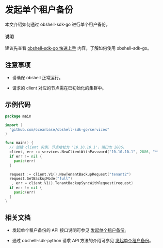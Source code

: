 # 发起单个租户备份

本文介绍如何通过 obshell-sdk-go 进行单个租户备份。

<main id="notice" type='explain'>
  <h4>说明</h4>
  <p>建议先查看 <a href='../100.quickstart-of-go.md'>obshell-sdk-go 快速上手</a> 内容，了解如何使用 obshell-sdk-go。</p>
</main>

## 注意事项

* 请确保 obshell 正常运行。

* 请求的 client 对应的节点需在已初始化的集群中。

## 示例代码

```go
package main

import (
  "github.com/oceanbase/obshell-sdk-go/services"
)

func main() {
  // 创建 client 实例，节点地址为 '10.10.10.1'，端口为 2886。
  client, err := services.NewClientWithPassword("10.10.10.1", 2886, "****")
  if err != nil {
    panic(err)
  }

  request := client.V1().NewTenantBackupRequest("tenant2")
  request.SetBackupMode("full")
  _, err = client.V1().TenantBackupSyncWithRequest(request)
  if err != nil {
    panic(err)
  }
}
```

## 相关文档

* 发起单个租户备份的 API 接口说明可参见 [发起单个租户备份](../../../400.obshell-api-reference/600.backup-management/500.initiate-a-single-tenant-backup.md)。

* 通过 obshell-sdk-python 请求 API 方法的介绍可参见 [发起单个租户备份](../../100.python/600.backup-management/500.initiate-a-single-tenant-backup-of-python.md)。
